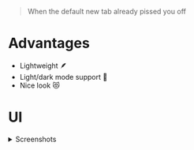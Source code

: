 > When the default new tab already pissed you off

# Advantages

- Lightweight 🪶
- Light/dark mode support 💅
- Nice look 😻

# UI
<details>
  <summary>Screenshots</summary>

  #### Light mode
  ![Light mode](https://user-images.githubusercontent.com/4437249/109197737-6bb57100-77ae-11eb-914b-f473f38ffce6.png)

  #### Dark mode
  ![Dark mode](https://user-images.githubusercontent.com/4437249/109197745-6d7f3480-77ae-11eb-93a8-d2ff19b9ff81.png)
</details>
